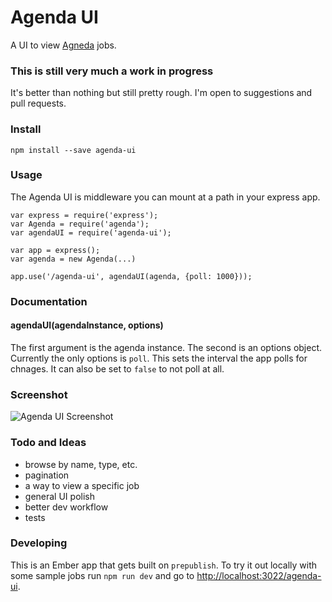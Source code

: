 # Agenda UI

A UI to view [Agneda](https://github.com/rschmukler/agenda) jobs.

### This is still very much a work in progress
It's better than nothing but still pretty rough. I'm open to suggestions and pull requests.

### Install
```
npm install --save agenda-ui
```

### Usage
The Agenda UI is middleware you can mount at a path in your express app.
```
var express = require('express');
var Agenda = require('agenda');
var agendaUI = require('agenda-ui');

var app = express();
var agenda = new Agenda(...)

app.use('/agenda-ui', agendaUI(agenda, {poll: 1000}));
```

### Documentation
#### agendaUI(agendaInstance, options)
The first argument is the agenda instance. The second is an options object. Currently the only options is `poll`. This sets the interval the app polls for chnages. It can also be set to `false` to not poll at all.


### Screenshot
![Agenda UI Screenshot](https://raw.githubusercontent.com/moudy/agenda-ui/screenshot/agenda-ui-screenshot.png)

### Todo and Ideas
- browse by name, type, etc.
- pagination
- a way to view a specific job
- general UI polish
- better dev workflow
- tests


### Developing
This is an Ember app that gets built on `prepublish`. To try it out locally with some sample jobs run `npm run dev` and go to [http://localhost:3022/agenda-ui](http://localhost:3022/agenda-ui).
